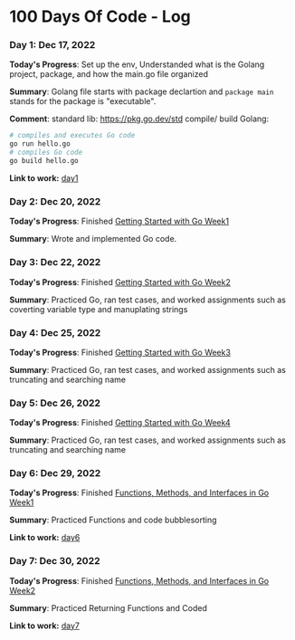 # 100 Days Of Code - Log

### Day 1: Dec 17, 2022

**Today's Progress**: Set up the env, Understanded what is the Golang project, package, and how the main.go file organized

**Summary**: Golang file starts with package declartion and `package main` stands for the package is "executable".

**Comment**:
standard lib: https://pkg.go.dev/std
compile/ build Golang:
```bash
# compiles and executes Go code
go run hello.go
# compiles Go code
go build hello.go
```

**Link to work:** [day1](./snippets/day1)

### Day 2: Dec 20, 2022

**Today's Progress**: Finished [Getting Started with Go Week1](https://www.coursera.org/learn/golang-getting-started/home/week/1)

**Summary**: Wrote and implemented Go code.

### Day 3: Dec 22, 2022

**Today's Progress**: Finished [Getting Started with Go Week2](https://www.coursera.org/learn/golang-getting-started/home/week/2)

**Summary**: Practiced Go, ran test cases, and worked assignments such as coverting variable type and manuplating strings

### Day 4: Dec 25, 2022

**Today's Progress**: Finished [Getting Started with Go Week3](https://www.coursera.org/learn/golang-getting-started/home/week/3)

**Summary**: Practiced Go, ran test cases, and worked assignments such as truncating and searching name

### Day 5: Dec 26, 2022

**Today's Progress**: Finished [Getting Started with Go Week4](https://www.coursera.org/learn/golang-getting-started/home/week/4)

**Summary**: Practiced Go, ran test cases, and worked assignments such as truncating and searching name

### Day 6: Dec 29, 2022

**Today's Progress**: Finished [Functions, Methods, and Interfaces in Go Week1](https://www.coursera.org/learn/golang-functions-methods/home/week/1)

**Summary**: Practiced Functions and code bubblesorting

**Link to work:** [day6](./snippets/day6/sort)

### Day 7: Dec 30, 2022

**Today's Progress**: Finished [Functions, Methods, and Interfaces in Go Week2](https://www.coursera.org/learn/golang-functions-methods/home/week/2)

**Summary**: Practiced Returning Functions and Coded

**Link to work:** [day7](./snippets/day7/displacement)
